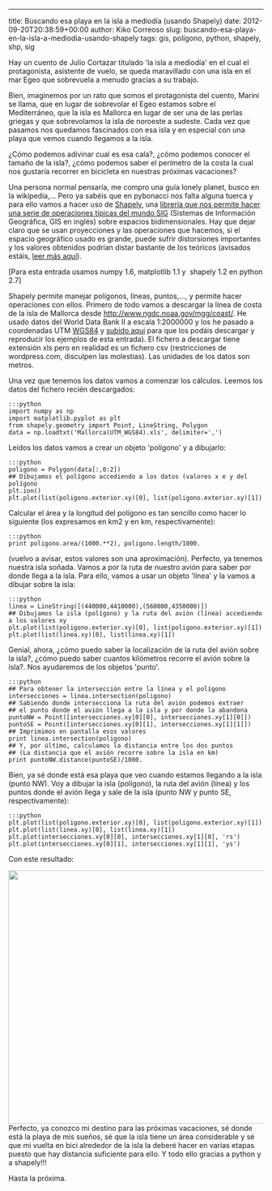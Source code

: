 ---
title: Buscando esa playa en la isla a mediodía (usando Shapely)
date: 2012-09-20T20:38:59+00:00
author: Kiko Correoso
slug: buscando-esa-playa-en-la-isla-a-mediodia-usando-shapely
tags: gis, polígono, python, shapely, shp, sig

Hay un cuento de Julio Cortazar titulado 'la isla a mediodía' en el cual el protagonista, asistente de vuelo, se queda maravillado con una isla en el mar Egeo que sobrevuela a menudo gracias a su trabajo.

Bien, imaginemos por un rato que somos el protagonista del cuento, Marini se llama, que en lugar de sobrevolar el Egeo estamos sobre el Mediterráneo, que la isla es Mallorca en lugar de ser una de las perlas griegas y que sobrevolamos la isla de noroeste a sudeste. Cada vez que pasamos nos quedamos fascinados con esa isla y en especial con una playa que vemos cuando llegamos a la isla.

¿Cómo podemos adivinar cual es esa cala?, ¿cómo podemos conocer el tamaño de la isla?, ¿cómo podemos saber el perímetro de la costa la cual nos gustaría recorrer en bicicleta en nuestras próximas vacaciones?

Una persona normal pensaría, me compro una guía lonely planet, busco en la wikipedia,... Pero ya sabéis que en pybonacci nos falta alguna tuerca y para ello vamos a hacer uso de [Shapely](https://github.com/Toblerity/Shapely), una [librería que nos permite hacer una serie de operaciones típicas del mundo SIG](http://toblerity.github.com/shapely/manual.html) (Sistemas de Información Geográfica, GIS en inglés) sobre espacios bidimensionales. Hay que dejar claro que se usan proyecciones y las operaciones que hacemos, si el espacio geográfico usado es grande, puede sufrir distorsiones importantes y los valores obtenidos podrían distar bastante de los teóricos (avisados estáis, [leer más aquí](http://www.slideshare.net/kikocorreoso/python-gis-mapping)).

[Para esta entrada usamos numpy 1.6, matplotlib 1.1 y  shapely 1.2 en python 2.7]

Shapely permite manejar polígonos, líneas, puntos,..., y permite hacer operaciones con ellos. Primero de todo vamos a descargar la línea de costa de la isla de Mallorca desde <http://www.ngdc.noaa.gov/mgg/coast/>. He usado datos del World Data Bank II a escala 1:2000000 y los he pasado a coordenadas UTM [WGS84](http://es.wikipedia.org/wiki/WGS84) y [subido aquí](http://new.pybonacci.org/images/2012/09/mallorcautm_wgs84.xls) para que los podáis descargar y reproducir los ejemplos de esta entrada). El fichero a descargar tiene extensión xls pero en realidad es un fichero csv (restricciones de wordpress.com, disculpen las molestias). Las unidades de los datos son metros.

Una vez que tenemos los datos vamos a comenzar los cálculos. Leemos los datos del fichero recién descargados:

    :::python
    import numpy as np
    import matplotlib.pyplot as plt
    from shapely.geometry import Point, LineString, Polygon
    data = np.loadtxt('Mallorca(UTM_WGS84).xls', delimiter=',')

Leídos los datos vamos a crear un objeto 'polígono' y a dibujarlo:

    :::python
    poligono = Polygon(data[:,0:2])
    ## Dibujamos el polígono accediendo a los datos (valores x e y del polígono
    plt.ion()
    plt.plot(list(poligono.exterior.xy)[0], list(poligono.exterior.xy)[1])

Calcular el área y la longitud del polígono es tan sencillo como hacer lo siguiente (los expresamos en km2 y en km, respectivamente):

    :::python
    print poligono.area/(1000.**2), poligono.length/1000.

(vuelvo a avisar, estos valores son una aproximación). Perfecto, ya tenemos nuestra isla soñada. Vamos a por la ruta de nuestro avión para saber por donde llega a la isla. Para ello, vamos a usar un objeto 'línea' y la vamos a dibujar sobre la isla:

    :::python
    linea = LineString([(440000,4410000),(560000,4350000)])
    ## Dibujamos la isla (polígono) y la ruta del avión (línea) accediendo a los valores xy
    plt.plot(list(poligono.exterior.xy)[0], list(poligono.exterior.xy)[1])
    plt.plot(list(linea.xy)[0], list(linea.xy)[1])

Genial, ahora, ¿cómo puedo saber la localización de la ruta del avión sobre la isla?, ¿cómo puedo saber cuantos kilómetros recorre el avión sobre la isla?. Nos ayudaremos de los objetos 'punto'.

    :::python
    ## Para obtener la intersección entre la línea y el polígono
    intersecciones = linea.intersection(poligono)
    ## Sabiendo donde intersecciona la ruta del avión podemos extraer
    ## el punto donde el avión llega a la isla y por donde la abandona
    puntoNW = Point([intersecciones.xy[0][0], intersecciones.xy[1][0]])
    puntoSE = Point([intersecciones.xy[0][1], intersecciones.xy[1][1]])
    ## Imprimimos en pantalla esos valores
    print linea.intersection(poligono)
    ## Y, por último, calculamos la distancia entre los dos puntos
    ## (La distancia que el avión recorre sobre la isla en km)
    print puntoNW.distance(puntoSE)/1000.

Bien, ya sé donde está esa playa que veo cuando estamos llegando a la isla (punto NW). Voy a dibujar la isla (polígono), la ruta del avión (línea) y los puntos donde el avión llega y sale de la isla (punto NW y punto SE, respectivamente):

    :::python
    plt.plot(list(poligono.exterior.xy)[0], list(poligono.exterior.xy)[1])
    plt.plot(list(linea.xy)[0], list(linea.xy)[1])
    plt.plot(intersecciones.xy[0][0], intersecciones.xy[1][0], 'rs')
    plt.plot(intersecciones.xy[0][1], intersecciones.xy[1][1], 'ys')

Con este resultado:

[<img class="aligncenter size-full wp-image-879" title="ejemplo_shapely" src="http://new.pybonacci.org/images/2012/09/ejemplo_shapely.png" alt="" width="700" height="500" srcset="https://pybonacci.org/wp-content/uploads/2012/09/ejemplo_shapely.png 800w, https://pybonacci.org/wp-content/uploads/2012/09/ejemplo_shapely-300x214.png 300w" sizes="(max-width: 700px) 100vw, 700px" />](http://new.pybonacci.org/images/2012/09/ejemplo_shapely.png)Perfecto, ya conozco mi destino para las próximas vacaciones, sé donde está la playa de mis sueños, sé que la isla tiene un área considerable y sé que mi vuelta en bici alrededor de la isla la deberé hacer en varias etapas puesto que hay distancia suficiente para ello. Y todo ello gracias a python y a shapely!!!

Hasta la próxima.